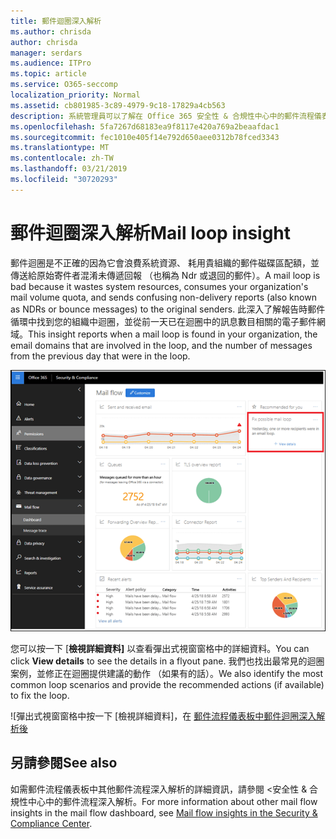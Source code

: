 ```yaml
---
title: 郵件迴圈深入解析
ms.author: chrisda
author: chrisda
manager: serdars
ms.audience: ITPro
ms.topic: article
ms.service: O365-seccomp
localization_priority: Normal
ms.assetid: cb801985-3c89-4979-9c18-17829a4cb563
description: 系統管理員可以了解在 Office 365 安全性 & 合規性中心中的郵件流程儀表板中郵件迴圈深入解析。
ms.openlocfilehash: 5fa7267d68183ea9f8117e420a769a2beaafdac1
ms.sourcegitcommit: fec1010e405f14e792d650aee0312b78fced3343
ms.translationtype: MT
ms.contentlocale: zh-TW
ms.lasthandoff: 03/21/2019
ms.locfileid: "30720293"
---
```

# <a name="mail-loop-insight"></a><span data-ttu-id="34fbd-103">郵件迴圈深入解析</span><span class="sxs-lookup"><span data-stu-id="34fbd-103">Mail loop insight</span></span>

<span data-ttu-id="34fbd-104">郵件迴圈是不正確的因為它會浪費系統資源、 耗用貴組織的郵件磁碟區配額，並傳送給原始寄件者混淆未傳遞回報 （也稱為 Ndr 或退回的郵件）。</span><span class="sxs-lookup"><span data-stu-id="34fbd-104">A mail loop is bad because it wastes system resources, consumes your organization's mail volume quota, and sends confusing non-delivery reports (also known as NDRs or bounce messages) to the original senders.</span></span> <span data-ttu-id="34fbd-105">此深入了解報告時郵件循環中找到您的組織中迴圈，並從前一天已在迴圈中的訊息數目相關的電子郵件網域。</span><span class="sxs-lookup"><span data-stu-id="34fbd-105">This insight reports when a mail loop is found in your organization, the email domains that are involved in the loop, and the number of messages from the previous day that were in the loop.</span></span>

![在 Office 365 安全性 & 合規性中心中的郵件流程儀表板中郵件迴圈深入解析](media/c3f707cb-4c89-4e88-989c-81ce1d1d6b99.png)

<span data-ttu-id="34fbd-107">您可以按一下 [**檢視詳細資料]** 以查看彈出式視窗窗格中的詳細資料。</span><span class="sxs-lookup"><span data-stu-id="34fbd-107">You can click **View details** to see the details in a flyout pane.</span></span> <span data-ttu-id="34fbd-108">我們也找出最常見的迴圈案例，並修正在迴圈提供建議的動作 （如果有的話）。</span><span class="sxs-lookup"><span data-stu-id="34fbd-108">We also identify the most common loop scenarios and provide the recommended actions (if available) to fix the loop.</span></span>

![彈出式視窗窗格中按一下 [檢視詳細資料]，在 [郵件流程儀表板中郵件迴圈深入解析後](media/f7e21300-c62f-41ec-853f-4a2775cd8aa7.png)

## <a name="see-also"></a><span data-ttu-id="34fbd-110">另請參閱</span><span class="sxs-lookup"><span data-stu-id="34fbd-110">See also</span></span>

<span data-ttu-id="34fbd-111">如需郵件流程儀表板中其他郵件流程深入解析的詳細資訊，請參閱 <<c0>安全性 &amp; 合規性中心中的郵件流程深入解析。</span><span class="sxs-lookup"><span data-stu-id="34fbd-111">For more information about other mail flow insights in the mail flow dashboard, see [Mail flow insights in the Security & Compliance Center](mail-flow-insights.md).</span></span>
